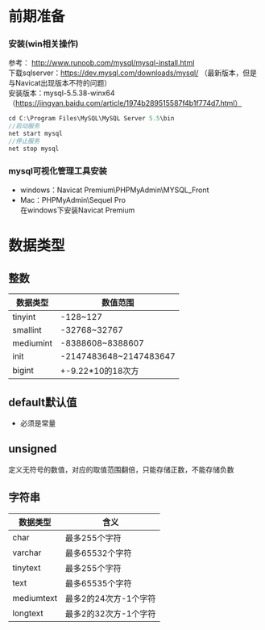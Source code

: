 # 前期准备
### 安装(win相关操作)
参考： http://www.runoob.com/mysql/mysql-install.html   
下载sqlserver：https://dev.mysql.com/downloads/mysql/ （最新版本，但是与Navicat出现版本不符的问题）  
安装版本：mysql-5.5.38-winx64（https://jingyan.baidu.com/article/1974b289515587f4b1f774d7.html）
``` c
cd C:\Program Files\MySQL\MySQL Server 5.5\bin
//启动服务
net start mysql  
//停止服务
net stop mysql
```
### mysql可视化管理工具安装
- windows：Navicat Premium\PHPMyAdmin\MYSQL_Front
- Mac：PHPMyAdmin\Sequel Pro  
在windows下安装Navicat Premium

# 数据类型
## 整数
|数据类型|数值范围|
|---|---|
|tinyint|-128~127|
|smallint|-32768~32767|
|mediumint|-8388608~8388607|
|init|-2147483648~2147483647|
|bigint|+-9.22*10的18次方 |
## default默认值
* 必须是常量
## unsigned
定义无符号的数值，对应的取值范围翻倍，只能存储正数，不能存储负数
## 字符串
|数据类型|含义|
|---|---|
|char|最多255个字符|
|varchar|最多65532个字符|
|tinytext|最多255个字符|
|text|最多65535个字符|
|mediumtext|最多2的24次方-1个字符|
|longtext|最多2的32次方-1个字符|
